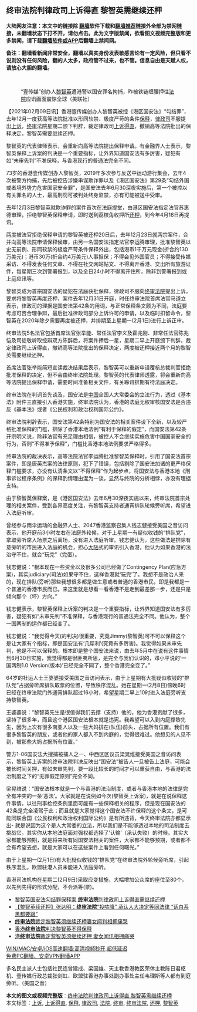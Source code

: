  <h2>终审法院判律政司上诉得直 黎智英需继续还柙</h2> <p class="notice"><b>大陆网友注意：本文中的链接除 <a href="https://github.com/bannedbook/fanqiang" >翻墙</a>软件下载和<a href="https://github.com/killgcd/justmysocks/blob/master/README.md">翻墙推荐</a>链接外全部为禁网链接，未翻墙状态下打不开，请勿点击。此为文字版禁闻，欲看图文视频完整版和更多禁闻，请下载<a href="https://github.com/bannedbook/fanqiang">翻墙软件或APP</a>后翻墙上禁闻网。</p><p>备注：翻墙看新闻非常安全，翻墙以真实身份发表敏感言论有一定风险，但只看不说则没有任何风险，翻的人太多，政府管不过来，也不管。信息自由是天赋人权，请放心大胆的翻墙。</b></p>  <div class="entry"> <br /> <figure><a href="https://i0.wp.com/upload-images-bucket-v64rleca837do.s3.eu-west-1.amazonaws.com/wp-content/uploads/2020/12/14011419/EpCo7gYXUAEKfVT.jpeg?fit=1200%2C800&#038;ssl=1" data-caption="“壹传媒”创办人黎智英遭港警以国安罪名拘捕，昨被铁链缠腰押往法院应讯画面震惊全球（美联社）"></a><figcaption class="wp-caption-text">“壹传媒”创办人<a href="https://www.bannedbook.org/bnews/tag/%e9%bb%8e%e6%99%ba%e8%8b%b1/" class="st_tag internal_tag" rel="tag" title="标签 黎智英 下的日志">黎智英</a>遭港警以国安罪名拘捕，昨被铁链缠腰押往<a href="https://www.bannedbook.org/bnews/tag/%e6%b3%95%e9%99%a2/" class="st_tag internal_tag" rel="tag" title="标签 法院 下的日志">法院</a>应讯画面震惊全球（美联社）</figcaption></figure> <p>【2021年02月09日讯】香港壹传媒创办人黎智英被控《港区国安法》“勾结罪”，去年12月一度获高等法院批准以形同软禁、极度严苛的条件<a href="https://www.bannedbook.org/bnews/tag/%E4%BF%9D%E9%87%8A/" class="st_tag internal_tag" rel="tag" title="标签 保释 下的日志">保释</a>，<a href="https://www.bannedbook.org/bnews/tag/%E5%BE%8B%E6%94%BF%E5%8F%B8/" class="st_tag internal_tag" rel="tag" title="标签 律政司 下的日志">律政司</a>不服提出<a href="https://www.bannedbook.org/bnews/tag/%E4%B8%8A%E8%AF%89/" class="st_tag internal_tag" rel="tag" title="标签 上诉 下的日志">上诉</a>，<a href="https://www.bannedbook.org/bnews/tag/%E7%BB%88%E5%AE%A1/" class="st_tag internal_tag" rel="tag" title="标签 终审 下的日志">终审</a>法院星期二颁下判辞，裁定律政司<a href="https://www.bannedbook.org/bnews/tag/%E4%B8%8A%E8%AF%89%E5%BE%97%E7%9B%B4/" class="st_tag internal_tag" rel="tag" title="标签 上诉得直 下的日志">上诉得直</a>，撤销高等法院批出的保释决定，黎智英需要继续还押。</p> <p>黎智英的代表律师表示，会重新向高等法院提出保释申请。有金融界人士表示，黎智英保释上诉案的判决是一个重要指标，让外界知道国安法有多厉害，疑犯有如“未审先判”不准保释，与香港现行的普通法完全不同。</p> <p>73岁的香港壹传媒创办人黎智英，2019年多次参与反送中运动游行集会，去年4次被警方拘捕，先后被控告涉嫌串谋欺诈罪以及《港区国安法》第29条“勾结外国或者境外势力危害国家安全罪”，是国安法去年6月30深夜实施后，第一个被控以有关罪名的人士，最高刑罚可被判处终身监禁，亦有可能被送中受审。</p> <p>去年12月3日黎智英就欺诈罪的案件首次在法庭提堂，由港区国安法指定法官苏惠德审理，拒绝黎智英保释申请，即时送到荔枝角收押所<a href="https://www.bannedbook.org/bnews/tag/%E8%BF%98%E6%9F%99/" class="st_tag internal_tag" rel="tag" title="标签 还柙 下的日志">还柙</a>，到今年4月16日再提讯。</p> <p>两度被法官拒绝保释申请的黎智英被还柙20日后，去年12月23日就两宗案件，合并向高等法院申请保释候审，由另一名国安法指定法官李运腾审理，批准黎智英以史无前例、形同软禁的极度严苛条件保释外出，包括港币1千万元现金(折合约130万美元)；港币30万(折合约4万美元)人事担保；不得会见外国官员；不得接受传媒采访、不得发表任何文章、不得在社交网站帖文、不得离开香港、交出所有旅游证件，每星期三次到警署报到，以及全日24小时不得离开住所，除非到警署报到或上庭应讯等。</p>  <p>黎智英成为首宗国安法的疑犯在法庭获批保释，律政司不服向<a href="https://www.bannedbook.org/bnews/tag/%E7%BB%88%E5%AE%A1%E6%B3%95%E9%99%A2/" class="st_tag internal_tag" rel="tag" title="标签 终审法院 下的日志">终审法院</a>提出上诉，要求将黎智英再度还柙，案件去年12月31日开庭，时任终审法院首席法官马道立表示，律政司的理据是国安法第42条的用词，与正常保释条文颇为不同，法庭要考虑可否合理争辩，最后批准律政司部分上诉许可的申请，以及临时扣留命令，黎智英在2020年除夕需要再度被还押，并排期至上星期一(2月1日)进行上诉正审。</p> <p>终审法院5名法官包括首席法官张举能、常任法官李义及霍兆刚、非常任法官陈兆恺及司徒敬听取控辩双方陈辞后，将案件押后一星，星期二早上开庭颁下判辞，裁定律政司上诉得直，撤销高等法院批出的保释决定，两度被还柙接近两个月的黎智英需要继续还柙。</p> <p>首席法官张举能简短宣读裁决结果后表示，黎智英可以重新申请覆核总裁判官拒绝批准保释的决定，但不会由终审法院处理。黎智英的代表律师透露，将会重新向高等法院提出保释申请，需要时间准备相关文件，有关聆讯排期有待法庭决定。</p> <p>终审法院在判词首先谈及，国安法是<span class='wp_keywordlink_affiliate'><a href="https://www.bannedbook.org/" title="中国" target="_blank">中国</a></span>全国人大常委会的立法行为，透过《基本法》附件三直接引入香港实施，终审法院认为，香港的法庭无权审核国安法是否违反《基本法》或者《公民权利和政治权利国际公约》。</p> <p>终审法院判辞表示，国安法第42条特别为国安法的相关案件设下全新，以及较严格批准保释的门槛，排除了香港本地法例“有利于保释的假定”，而国安法第42条开宗明义说，除非法官有充足理由相信，被控人不会继续实施危害中国国家安全的行为，否则“不得准予保释”，门槛比香港本地法例要求严格得多。</p>  <p>终审法院的裁决表示，高等法院法官李运腾批准黎智英保释时，引用了国安法首宗案件，即是唐英杰案的法律原则，犯下了错误，包括剔除了国安法加诸的更严格保释门槛要求，亦没有认清条文以“不得保释”作为起步点，将国安法与香港本地《刑事诉讼程序条例》的保释酌情理由混为一谈，显然与终院的分析相悖，亦没有理据支持。</p> <p>由于黎智英保释案，是《港区国安法》去年6月30深夜实施以来，终审法院首宗处理的相关案件，受到各界高度关注，有黎智英支持者通宵排队轮候旁听席，希望进入法庭听审。</p> <p>曾经参与雨伞运动的金融界人士、2047香港监察召集人钱志健接受美国之音访问表示，他开庭前3小时左右在法庭外轮候，对于上星期一有疑似收钱的“排队党”，拿取旁听席入场票之后离场，没有进入法庭听审。钱志健认为，这些做法是排除有意旁听的市民进入法庭的机会，担心<span class='wp_keywordlink_affiliate'><a href="https://www.bannedbook.org/" title="大陆" target="_blank">大陆</a></span>式的审讯引入香港，他认为如果香港的法治守不住，就会“玩完”（完蛋）。</p> <p>钱志健说：“根本现在一些资金以及很多公司已经做了Contingency Plan(应急方案)，其实judiciary(司法)如果守不住，这样香港就‘玩完’了。我想不是政治人来的，现在排队(旁听)那些我想很多都是做生意或者普通的香港市民，即是我都是一个普通的香港市民而已。来这里就是想看一看香港不是走到最差那一步，还是只是倾向那个（坏）方向。”</p> <p>钱志健表示，黎智英保释上诉案的判决是一个重要指标，让外界知道国安法有多厉害，疑犯有如“未审先判”不准保释，与香港现行的普通法完全不同。他认为，整个一国两制的运作都已经变了。</p>  <p>钱志健说：“我觉得今天(的判决)很重要，究竟Jimmy(黎智英)可不可以保释这个是让大家有个指标，即是国安法有‘几犀利’(究竟有多厉害)。我觉得如果未审先判，他是不可以保释的。根本即是整个国安法来说，由去年5月中在说有这件事情到6月30日实施，我觉得都是很匪夷所思，是完全与我们认识的，邓小平说的‘一国两制1.0 Version(版本)’已经完全不同了，整个香港完全变了。”</p> <p>64岁的社运人士王婆婆接受美国之音访问表示，由于上星期有大批疑似收钱的“排队党”占据旁听席排队取票的位置，导致秩序混乱。她在星期一(2月8日)傍晚6时已经在终审法院门外通宵排队超过16小时，希望星期二早上10时进入法庭旁听支持黎智英。</p> <p>王婆婆说：“黎智英先生是很值得我们去撑（支持）他的，他为香港贡献了很多，坚持了很多年，而且这个港区国安法根本就是违宪。我希望可以入到内庭撑黎先生，因为上次有很多南亚人以及一些大妈排在(队伍)前头，占据所有位置。我们有很多黎智英的朋友，或者他的家人都入不到内庭的，觉得很难过。他想见的人见不到，被那些大妈占据所有位置。”</p> <p>警方1-06国安法大搜捕被捕人之一、中西区区议员梁晃维接受美国之音访问表示，黎智英上诉案的终审法院判决反映出“国安法”被告人一旦被告上法庭，可能会被长时间关押，有如未审先判，要一段比较长的时间才可以重获自由，与香港的法治制度之下的“无罪假定原则”完全不同。</p> <p>梁晃维说：“国安法根本就是一个与香港的法治制度，或者与香港本地的法律是完全有冲突的一条‘恶法’。大家就是在说例如今次(黎智英上诉案)，就是在说保释这件事情。以往刑事检控条例里面可能有一些保释相关的程序，但是现在国安法的42条是完全凌驾于此；而且就是大家觉得这个国安法不许保释的这个条文，是可能同联合国《公民权利和政治权利国际公约》是有所违背，今天终审法院亦都显示出- 就是说因为这个是人大常委的立法，所以我们是不能够透过本地的司法制度去挑战它。其实你从本地法庭面对强权都选择了‘认输’（承认失败）的时候。其实大家都能够预期，就是将来所有同国安法相关的案件，大家都不能够预期，或者都不会有希望去想，就是大家可以在这些案件上看到任何曙光。”</p>  <p>由于上星期一(2月1日)有大批疑似收钱的“排队党”在终审法院外轮候旁听席，引起秩序混乱，欧盟驻港人员未能进入法庭旁听。</p> <p>香港司法机构在星期二(2月9日)采取应变措施，大幅增加公众席的座位至80个，以先到先得的形式分配，不会派筹(票)。</p> <ul class='op-related-articles' title='相关阅读'> <li><a href='https://www.bannedbook.org/bnews/cnnews/hknews/20210210/1484707.html' target='_blank'>黎智英国安法勾结罪保释案 <b>终审法院</b>判律政司上诉得直需继续还柙</a></li> <li><a href='https://www.bannedbook.org/bnews/comments/20210210/1484633.html' target='_blank'>【黎智英续还押】张达明：<b>终审法院</b>“投咗降” 承认人大决定等同法律 “话白系黑都要跟”</a></li> <li><a href='https://www.bannedbook.org/bnews/baitai/20210209/1484560.html' target='_blank'><b>终审法院</b>裁定黎智英须继续还柙妻女闻判相拥痛哭</a></li> <li><a href='https://www.bannedbook.org/bnews/worldnews/20210209/1484437.html' target='_blank'>香港<b>终审法院</b>判决黎智英不得保释</a></li> <li><a href='https://www.bannedbook.org/bnews/ssgc/20210209/1484390.html' target='_blank'>港<b>终审法院</b>裁定黎智英须继续还柙 妻女闻讯相拥痛哭</a></li> </ul> <p class="texttj"> <a href="https://github.com/bannedbook/fanqiang/wiki/V2ray%E6%9C%BA%E5%9C%BA" target="_blank">WIN/MAC/安卓/iOS高速翻墙:高清视频秒开,超低延迟</a><br/> <a href="https://github.com/bannedbook/fanqiang/wiki/%E7%A6%81%E9%97%BB%E7%BD%91%E5%AE%89%E5%8D%93%E7%BF%BB%E5%A2%99%E6%96%B0%E9%97%BBAPP" target="_blank">免费PC翻墙、安卓VPN翻墙APP</a></p><p>多名民主派人士包括社民连曾建成、梁国雄、天主教香港教区荣休主教陈日君枢机、壹传媒行政总裁张剑虹、欧盟驻香港办事处副办事处主任韦理斯等人都有到庭旁听。（美国之音）</p><a name='sharetosocial'></a>       <div><b>本文的图文或视频完整版</b>：<a href='https://www.bannedbook.org/bnews/comments/20210210/1484747.html'>终审法院判律政司上诉得直 黎智英需继续还柙</a></div>  </div><!--END ENTRY--> <div class="postfooter"> <div>本文标签：<a href="https://www.bannedbook.org/bnews/tag/%E4%B8%8A%E8%AF%89/" rel="tag">上诉</a>, <a href="https://www.bannedbook.org/bnews/tag/%E4%B8%8A%E8%AF%89%E5%BE%97%E7%9B%B4/" rel="tag">上诉得直</a>, <a href="https://www.bannedbook.org/bnews/tag/%E4%BF%9D%E9%87%8A/" rel="tag">保释</a>, <a href="https://www.bannedbook.org/bnews/tag/%E5%BE%8B%E6%94%BF%E5%8F%B8/" rel="tag">律政司</a>, <a href="https://www.bannedbook.org/bnews/tag/%e6%b3%95%e9%99%a2/" rel="tag">法院</a>, <a href="https://www.bannedbook.org/bnews/tag/%E7%BB%88%E5%AE%A1/" rel="tag">终审</a>, <a href="https://www.bannedbook.org/bnews/tag/%E7%BB%88%E5%AE%A1%E6%B3%95%E9%99%A2/" rel="tag">终审法院</a>, <a href="https://www.bannedbook.org/bnews/tag/%E8%BF%98%E6%9F%99/" rel="tag">还柙</a>, <a href="https://www.bannedbook.org/bnews/tag/%e9%bb%8e%e6%99%ba%e8%8b%b1/" rel="tag">黎智英</a></div>  </div><!--END POSTFOOTER--> 